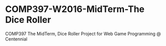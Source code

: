 # COMP397-W2016-MidTerm-The Dice Roller

COMP397 The MidTerm, Dice Roller Project for Web Game Programming @ Centennial

